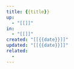 ```yaml
---
title: {{title}}
up:
  - "[[]]"
in:
  - "[[]]"
created: "[[{{date}}]]"
updated: "[[{{date}}]]"
related:
  - 
---
```



